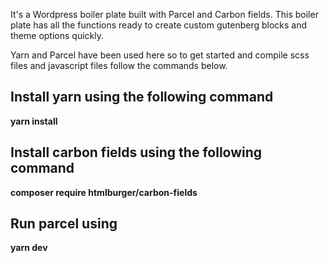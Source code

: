 It's a Wordpress boiler plate built with Parcel and Carbon fields. This boiler plate has all the functions ready to create custom gutenberg blocks and theme options quickly. 

Yarn and Parcel have been used here so to get started and compile scss files and javascript files follow the commands below.


## Install yarn using the following command

**yarn install**

## Install carbon fields using the following command

**composer require htmlburger/carbon-fields**

## Run parcel using

**yarn dev**

